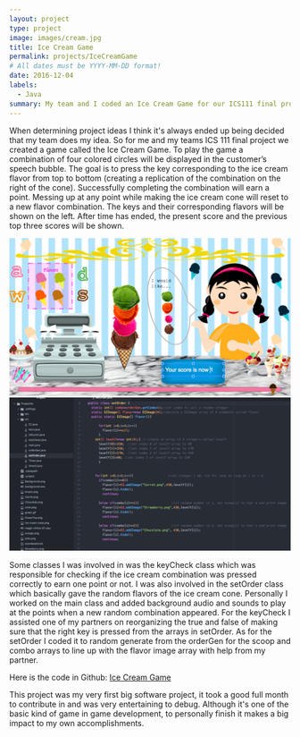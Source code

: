 ```yaml
---
layout: project
type: project
image: images/cream.jpg
title: Ice Cream Game
permalink: projects/IceCreamGame
# All dates must be YYYY-MM-DD format!
date: 2016-12-04
labels:
  - Java
summary: My team and I coded an Ice Cream Game for our ICS111 final project.
---
```


When determining project ideas I think it's always ended up being decided that my team does my idea. So for me and my teams ICS 111 final project we created a game called the Ice Cream Game. To play the game a combination of four colored circles will be displayed in the customer’s speech bubble. The goal is to press the key corresponding to the ice cream flavor from top to bottom (creating a replication of the combination on the right of the cone). Successfully completing the combination will earn a point. Messing up at any point while making the ice cream cone will reset to a new flavor combination. The keys and their corresponding flavors will be shown on the left. After time has ended, the present score and the previous top three scores will be shown.

<div>
  <img class="ui image" src="../images/ice.png">
  <img class="ui image" src="../images/icecream.png">
</div>

Some classes I was involved in was the keyCheck class which was responsible for checking if the ice cream combination was pressed correctly to earn one point or not. I was also involved in the setOrder class which basically gave the random flavors of the ice cream cone. Personally I worked on the main class and added background audio and sounds to play at the points when a new random combination appeared. For the keyCheck I assisted one of my partners on reorganizing the true and false of making sure that the right key is pressed from the arrays in setOrder. As for the setOrder I coded it to random generate from the orderGen for the scoop and combo arrays to line up with the flavor image array with help from my partner.

Here is the code in Github: <a href="https://github.com/klin6/ICSproj/tree/master/Project3e/Project3e"><i class="large github icon "></i>Ice Cream Game</a>

This project was my very first big software project, it took a good full month to contribute in and was very entertaining to debug. Although it's one of the basic kind of game in game development, to personally finish it makes a big impact to my own accomplishments.
